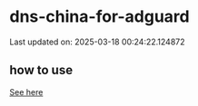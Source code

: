 # dns-china-for-adguard

Last updated on: 2025-03-18 00:24:22.124872

## how to use

[See here](https://github.com/AdguardTeam/AdGuardHome/wiki/Configuration#upstreams-from-file)